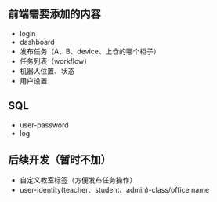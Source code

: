 ## 前端需要添加的内容

- login
- dashboard
- 发布任务（A、B、device、上仓的哪个柜子）
- 任务列表（workflow）
- 机器人位置、状态
- 用户设置

## SQL

- user-password
- log

## 后续开发（暂时不加）

- 自定义教室标签（方便发布任务操作）
- user-identity(teacher、student、admin)-class/office name
